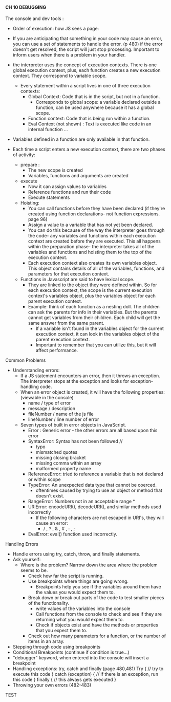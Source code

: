 #### CH 10 DEBUGGING <br>
The console and dev tools : 
* Order of execution: how JS sees a page: 

* If you are anticipating that something in your code may cause an error, you can use a set of statements to handle the error. (p 480) if the error doesn't get resolved, the script will just stop processing. Important to inform users when there is a problem in your handler. 

* the interpreter uses the concept of execution contexts. There is one global execution context, plus, each function creates a new execution context. They correspond to variable scope. 
    * Every statement within a script lives in one of three execution contexts: 
        * Global Context: Code that is in the script, but not in a function. 
            * Corresponds to global scope: a variable declared outside a function, can be used anywhere because it has a global scope.
        * Function context: Code that is being run within a function. 
        * Eval Context (not shown) : Text is executed like code in an internal function ...

* Variables defined in a function are only available in that function. 
* Each time a script enters a new execution context, there are two phases of activity: 
    * prepare :
        * The new scope is created
        * Variables, functions and arguments are created
    * execute
        * Now it can assign values to variables 
        * Reference functions and run their code 
        * Execute statements 
    * Hoisting: 
        * You can  call functions before they have been declared (if they're created using function declarations- not function expressions. page 96) 
        * Assign a value to a variable that has not yet been declared. 
        * You can do this because of the way the interpreter goes through the code- any variables and functions within each execution context are created before they are executed. This all happens within the preparation phase- the interpreter takes all of the variables and functions and hoisting them to the top of the execution context.
        * Each execution context also creates its own variables object. This object contains details of all of the variables, functions, and parameters for that execution context. 
    * Functions in Javascript are said to have lexical scope.
        * They are linked to the object they were defined within. So for each execution context, the scope is the current execution context's variables object, plus the variables object for each parent execution context. 
        * Example: think of each function as a nesting doll. The children can ask the parents for info in their variables. But the parents cannot get variables from their children. Each child will get the same answer from the same parent. 
            * If a variable isn't found in the variables object for the current execution context, it can look in the variables object of the parent execution context. 
            * Important to remember that you can utilize this, but it will affect performance. 

Common Problems
* Understanding errors: 
    * If a JS statement encounters an error, then it throws an exception. The interpreter stops at the exception and looks for exception-handling code. 
    * When an error object is created, it will have the following properties: (viewable in the console)
        * name / type of error
        * message / description 
        * fileNumber / name of the js file
        * lineNumber / line number of error 
    * Seven types of built in error objects in JavaScript.
        * Error : Generic error - the other errors are all based upon this error
        * SyntaxError: Syntax has not been followed // 
            * typo
            * mismatched quotes
            * missing closing bracket
            * missing comma within an array
            * malformed property name
        * ReferenceError: tried to reference a variable that is not declared or within scope 
        * TypeError: An unexpected data type that cannot be coerced. 
            * oftentimes caused by trying to use an object or method that doesn't exist. 
        * RangeError: Numbers not in an acceptable range
            *  
        * URIError: encodeURI(), decodeURI(), and similar methods used incorrectly
            * If the following characters are not escaped in URI's, they will cause an error: 
                * / , ? , & , # , : , ; 
        * EvalError: eval() function used incorrectly. 

Handling Errors
* Handle errors using try, catch, throw, and finally statements. 
* Ask yourself: 
    * Where is the problem? Narrow down the area where the problem seems to be. 
        * Check how far the script is running. 
        * Use breakpoints where things are going wrong. 
            * Breakpoints help you see if the variables around them have the values you would expect them to. 
        * Break down or break out parts of the code to test smaller pieces of the functionality.
            * write values of the variables into the console
            * Call functions from the console to check and see if they are returning what you would expect them to. 
            * Check if objects exist and have the methods or properties that you expect them to. 
        * Check out how many parameters for a function, or the number of items in an array. 
* Stepping through code using breakpoints
* Conditional Breakpoints (continue if condition is true...) 
* "debugger" keyword, when entered into the console will insert a breakpoint
* Handling exceptions: try, catch and finally (page 480,481)
                                Try {
                                    // try to execute this code                                 } catch (exception) {
                                    // if there is an exception, run this code                                 } finally {
                                    // this always gets executed                                 }
* Throwing your own errors (482-483)

TEST